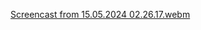 [Screencast from 15.05.2024 02.26.17.webm](https://github.com/Ahaif/csv_minerTT/assets/81704547/f9bbca5f-726f-4bc6-9f5f-7a331aed13c1)
